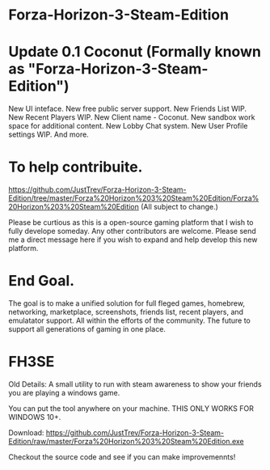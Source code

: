 # Forza-Horizon-3-Steam-Edition

# Update 0.1 Coconut  (Formally known as "Forza-Horizon-3-Steam-Edition")
New UI inteface.
New free public server support.
New Friends List WIP.
New Recent Players WIP.
New Client name - Coconut.
New sandbox work space for additional content.
New Lobby Chat system.
New User Profile settings WIP.
And more.

# To help contribuite.
https://github.com/JustTrev/Forza-Horizon-3-Steam-Edition/tree/master/Forza%20Horizon%203%20Steam%20Edition/Forza%20Horizon%203%20Steam%20Edition
(All subject to change.)

Please be curtious as this is a open-source gaming platform that I wish to fully develope someday. Any other contributors are welcome.  Please send me a direct message here if you wish to expand and help develop this new platform.

# End Goal.

The goal is to make a unified solution for full fleged games, homebrew, networking, marketplace, screenshots, friends list, recent players, and emulatator support. All within the efforts of the community.  The future to support all generations of gaming in one place.


# FH3SE
Old Details:
A small utility to run with steam awareness to show your friends you are playing a windows game.

You can put the tool anywhere on your machine. THIS ONLY WORKS FOR WINDOWS 10+. 

Download: https://github.com/JustTrev/Forza-Horizon-3-Steam-Edition/raw/master/Forza%20Horizon%203%20Steam%20Edition.exe

Checkout the source code and see if you can make improvemennts!



